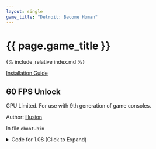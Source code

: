 ```yaml
---
layout: single
game_title: "Detroit: Become Human"
---
```


# {{ page.game_title }}

{% include_relative index.md %}

[Installation Guide](/install-instructions/)

## 60 FPS Unlock

GPU Limited. For use with 9th generation of game consoles.

Author: [illusion](https://twitter.com/illusion0002)

In file `eboot.bin`

<details>
<summary>Code for 1.08 (Click to Expand)</summary>

{% highlight none %}
40 0F 95 C6 8B 38 E8 B6 57 05 00 

66 83 F6 00 8B 38 E8 B6 57 05 00
{% endhighlight %}

</details>
